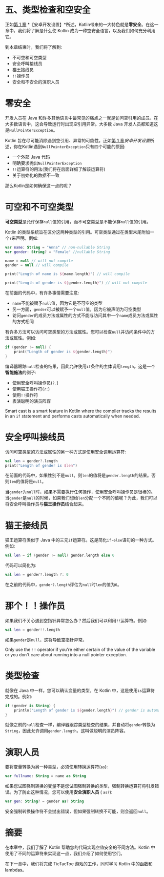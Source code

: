 # 五、类型检查和空安全

正如[第 1 章](01.html) *【安卓开发设置】*所述，Kotlin带来的一大特色就是**零安全**。在这一章中，我们将了解是什么使 Kotlin 成为一种空安全语言，以及我们如何充分利用它。

到本章结束时，我们将了解到:

*   不可空和可空类型
*   安全呼叫接线员
*   猫王接线员
*   `!!`操作员
*   安全和不安全的演职人员

# 零安全

开发人员在 Java 和许多其他语言中最常见的痛点之一就是访问空引用的成员。在大多数语言中，这会导致运行时出现空引用异常。大多数 Java 开发人员都知道这是`NullPointerException`。

Kotlin 旨在尽可能消除遇到空引用、异常的可能性。正如[第 1 章](01.html)*安卓开发设置*所述，你在Kotlin遇到`NullPointerException`只有四个可能的原因:

*   一个外部 Java 代码
*   明确要求抛出`NullPointerException`
*   `!!`运算符的用法(我们将在后面详细了解该运算符)
*   关于初始化的数据不一致

那么Kotlin是如何确保这一点的呢？

# 可空和不可空类型

**可空类型**是允许保存`null`值的引用，而不可空类型是不能保存`null`值的引用。

Kotlin 的类型系统旨在区分这两种类型的引用。可空类型通过在类型末尾附加一个`?`来声明。例如:

```kt
var name: String = "Anna" // non-nullable String
var gender: String? = "Female" //nullable String

name = null // will not compile
gender = null // will compile

print("Length of name is ${name.length}") // will compile

print("Length of gender is ${gender.length}") // will not compile

```

在前面的代码中，有许多事情需要注意:

*   `name`不能被赋予`null`值，因为它是不可空的类型
*   另一方面，`gender`可以被赋予一个`null`值，因为它被声明为可空类型
*   访问`gender`的成员方法或属性的方式不能与访问其中一个`name`成员方法或属性的方式相同

有许多方法可以访问可空类型的方法或属性。您可以检查`null`并访问条件中的方法或属性。例如:

```kt
if (gender != null) {
    print("Length of gender is ${gender.length}") 
}
```

编译器跟踪`null`检查的结果，因此允许使用`if`条件的主体调用`length`。这是一个**智能施法**的例子:

*   使用安全呼叫操作员(`?.`)
*   使用猫王操作符(`?:`)
*   使用`!!`操作符
*   表演聪明的演员阵容

Smart cast is a smart feature in Kotlin where the compiler tracks the results in an `if` statement and performs casts automatically when needed. 

# 安全呼叫接线员

访问可空类型的方法或属性的另一种方式是使用安全调用运算符:

```kt
val len = gender?.length
print("Length of gender is $len")
```

在前面的代码中，如果性别不是`null`，则`len`的值将是`gender.length`的结果。否则`len`的值将是`null`。

当`gender`为`null`时，如果不需要执行任何操作，使用安全呼叫操作员是很棒的。当`gender`是`null`的时候，如果我们想给`len`分配一个不同的值呢？为此，我们可以将安全呼叫操作员与**猫王操作员**结合起来。

# 猫王接线员

猫王运算符类似于 Java 中的三元`if`运算符。这是简化`if-else`语句的一种方式。例如:

```kt
val len = if (gender != null) gender.length else 0
```

代码可以简化为:

```kt
val len = gender?.length ?: 0
```

在之前的代码中，`gender?.length`评估为`null`时`len`的值为`0`。

# 那个！！操作员

如果我们不关心遇到空指针异常怎么办？然后我们可以利用`!!`运算符。例如:

```kt
val len = gender!!.length
```

如果`gender`是`null`，这将导致空指针异常。

Only use the `!!` operator if you're either certain of the value of the variable or you don't care about running into a null pointer exception.

# 类型检查

就像在 Java 中一样，您可以确认变量的类型。在 Kotlin 中，这是使用`is`运算符完成的。例如:

```kt
if (gender is String) {
    println("Length of gender is ${gender.length}") // gender is automatically cast to a String
}
```

就像之前的`null`检查一样，编译器跟踪类型检查的结果，并自动将`gender`转换为`String`，因此允许调用`gender.length`。这叫做聪明的演员阵容。

# 演职人员

要将变量转换为另一种类型，必须使用转换运算符(`as`):

```kt
var fullname: String = name as String
```

如果您试图强制转换的变量不是您试图强制转换的类型，强制转换运算符将引发错误。为了防止这种情况，您可以使用**安全演职人员** ( `as?`):

```kt
var gen: String? = gender as? String
```

安全强制转换操作符不会抛出错误，但如果强制转换不可能，则会返回`null`。

# 摘要

在本章中，我们了解了 Kotlin 帮助您的代码实现空值安全的不同方法。Kotlin 中使用了不同的运算符来实现这一点，我们介绍了如何使用它们。

在下一章中，我们将完成 TicTacToe 游戏的工作，同时学习 Kotlin 中的函数和 lambdas。